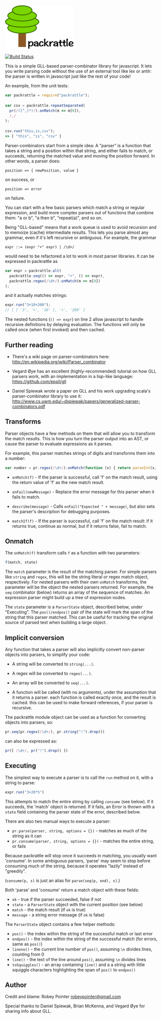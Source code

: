 ![packrattle](docs/packrattle-small.png)

[![Build Status](https://travis-ci.org/robey/packrattle.png?branch=master)](https://travis-ci.org/robey/packrattle)

This is a simple GLL-based parser-combinator library for javascript. It lets you write parsing code without the use of an external tool like lex or antlr: the parser is written in javascript just like the rest of your code!

An example, from the unit tests:

```javascript
var packrattle = require("packrattle");

var csv = packrattle.repeatSeparated(
  pr(/([^,]*)/).onMatch(m => m[0]),
  /,/
);

csv.run("this,is,csv");
=> [ "this", "is", "csv" ]
```

Parser-combinators start from a simple idea: A "parser" is a function that takes a string and a position within that string, and either fails to match, or succeeds, returning the matched value and moving the position forward. In other words, a parser does:

    position => { newPosition, value }

on success, or

    position => error

on failure.

You can start with a few basic parsers which match a string or regular expression, and build more complex parsers out of functions that combine them: "a or b", "a then b", "repeat(a)", and so on.

Being "GLL-based" means that a work queue is used to avoid recursion and to memoize (cache) intermediate results. This lets you parse almost any grammar, even if it's left recursive or ambiguous. For example, the grammar

    expr ::= (expr "+" expr) | /\d+/

would need to be refactored a lot to work in most parser libraries. It can be expressed in packrattle as

```javascript
var expr = packrattle.alt(
  packrattle.seq(() => expr, "+", () => expr),
  packrattle.regex(/\d+/).onMatch(m => m[0])
);
```

and it actually matches strings:

```javascript
expr.run("3+10+200");
// [ [ '3', '+', '10' ], '+', '200' ]
```

The nested functions (`() => expr`) on line 2 allow javascript to handle recursive definitions by delaying evaluation. The functions will only be called once (when first invoked) and then cached.


Further reading
---------------

- There's a wiki page on parser-combinators here: http://en.wikipedia.org/wiki/Parser_combinator

- Vegard Øye has an excellent (highly-recommended) tutorial on how GLL parsers work, with an implementation in a lisp-like language: https://github.com/epsil/gll

- Daniel Spiewak wrote a paper on GLL and his work upgrading scala's parser-combinator library to use it: http://www.cs.uwm.edu/~dspiewak/papers/generalized-parser-combinators.pdf







Transforms
----------

Parser objects have a few methods on them that will allow you to transform the match results. This is how you turn the parser output into an AST, or cause the parser to evaluate expressions as it parses.

For example, this parser matches strings of digits and transforms them into a number:

```javascript
var number = pr.regex(/\d+/).onMatch(function (x) { return parseInt(x, 10); });
```

- `onMatch(f)` - If the parser is successful, call 'f' on the match result, using the return value of 'f' as the new match result.

- `onFail(newMessage)` - Replace the error message for this parser when it fails to match.

- `describe(message)` - Calls `onFail("Expected " + message)`, but also sets the parser's description for debugging purposes.

- `matchIf(f)` - If the parser is successful, call 'f' on the match result: if it returns true, continue as normal, but if it returns false, fail to match.


Onmatch
-------

The `onMatch(f)` transform calls `f` as a function with two parameters:

```javascript
f(match, state)
```

The `match` parameter is the result of the matching parser. For simple parsers like `string` and `regex`, this will be the string literal or regex match object, respectively. For nested parsers with their own `onMatch` transforms, the parameter will be the object the nested parsers returned. For example, the `seq` combinator (below) returns an array of the sequence of matches. An expression parser might build up a tree of expression nodes.

The `state` parameter is a `ParserState` object, described below, under "Executing". The `pos()/endpos()` pair of the state will mark the span of the string that this parser matched. This can be useful for tracking the original source of parsed text when building a large object.









Implicit conversion
-------------------

Any function that takes a parser will also implicitly convert non-parser objects into parsers, to simplify your code:

- A string will be converted to `string(...)`.

- A regex will be converted to `regex(...)`.

- An array will be converted to `seq(...)`.

- A function will be called (with no arguments), under the assumption that it returns a parser. each function is called exactly once, and the result is cached. this can be used to make forward references, if your parser is recursive.

The packrattle module object can be used as a function for converting objects into parsers, so:

```javascript
pr.seq(pr.regex(/\d+/), pr.string("!").drop())
```

can also be expressed as:

```javascript
pr([ /\d+/, pr("!").drop() ])
```


Executing
---------

The simplest way to execute a parser is to call the `run` method on it, with a string to parse:

```javascript
expr.run("3+20*5")
```

This attempts to match the entire string by calling `consume` (see below). If it succeeds, the 'match' object is returned. If it fails, an Error is thrown with a `state` field containing the parser state of the error, described below.

There are also two manual ways to execute a parser:

- `pr.parse(parser, string, options = {})` - matches as much of the string as it can
- `pr.consume(parser, string, options = {})` - matches the entire string, or fails

Because packrattle will stop once it succeeds in matching, you usually want 'consume'. In some ambiguous parsers, 'parse' may seem to stop before consuming much of the string, because it operates "lazily" instead of "greedily".

(`consume(p, s)` is just an alias for `parse(seq(p, end), s)`.)

Both 'parse' and 'consume' return a match object with these fields:

- `ok` - true if the parser succeeded, false if not
- `state` - a `ParserState` object with the current position (see below)
- `match` - the match result (if `ok` is true)
- `message` - a string error message (if `ok` is false)

The `ParserState` object contains a few helper methods:

- `pos()` - the index within the string of the successful match or last error
- `endpos()` - the index within the string of the successful match (for errors, same as `pos()`)
- `lineno()` - the current line number of `pos()`, assuming `\n` divides lines, counting from 0
- `line()` - the text of the line around `pos()`, assuming `\n` divides lines
- `toSquiggles()` - an array containing `line()` and a a string with little squiggle characters highlighting the span of `pos()` to `endpos()`




Author
------

Credit and blame: Robey Pointer <robeypointer@gmail.com>

Special thanks to Daniel Spiewak, Brian McKenna, and Vegard Øye for sharing info about GLL.
